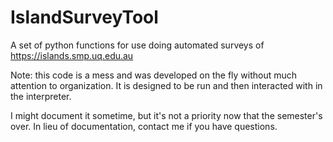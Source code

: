# IslandSurveyTool
A set of python functions for use doing automated surveys of https://islands.smp.uq.edu.au

Note: this code is a mess and was developed on the fly without much attention to organization. It is designed to be run and then interacted with in the interpreter.

I might document it sometime, but it's not a priority now that the semester's over. In lieu of documentation, contact me if you have questions.
